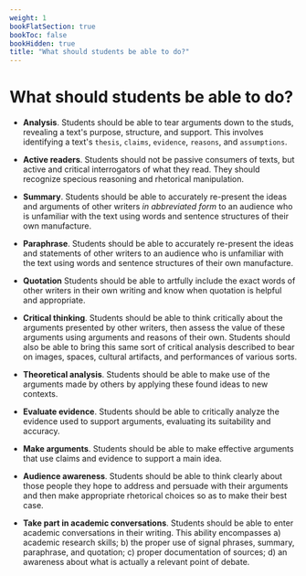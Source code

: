 ```yaml
---
weight: 1
bookFlatSection: true
bookToc: false
bookHidden: true
title: "What should students be able to do?"
---
```




# What should students be able to do?


- **Analysis**. Students should be able to tear arguments down to the studs, revealing a text's purpose, structure, and support. This involves identifying a text's `thesis`, `claims`, `evidence`, `reasons`, and `assumptions`.

- **Active readers**. Students should not be passive consumers of texts, but active and critical interrogators of what they read. They should recognize specious reasoning and rhetorical manipulation.

- **Summary**. Students should be able to accurately re-present the ideas and arguments of other writers *in abbreviated form* to an audience who is unfamiliar with the text using words and sentence structures of their own manufacture.

- **Paraphrase**. Students should be able to accurately re-present the ideas and statements of other writers to an audience who is unfamiliar with the text using words and sentence structures of their own manufacture.

- **Quotation** Students should be able to artfully include the exact words of other writers in their own writing and know when quotation is helpful and appropriate.

- **Critical thinking**. Students should be able to think critically about the arguments presented by other writers, then assess the value of these arguments using arguments and reasons of their own. Students should also be able to bring this same sort of critical analysis described to bear on images, spaces, cultural artifacts, and performances of various sorts.

- **Theoretical analysis**. Students should be able to make use of the arguments made by others by applying these found ideas to new contexts.

- **Evaluate evidence**. Students should be able to critically analyze the evidence used to support arguments, evaluating its suitability and accuracy.

- **Make arguments**. Students should be able to make effective arguments that use claims and evidence to support a main idea.

- **Audience awareness**. Students should be able to think clearly about those people they hope to address and persuade with their arguments and then make appropriate rhetorical choices so as to make their best case.

- **Take part in academic conversations**. Students should be able to enter academic conversations in their writing. This ability encompasses a) academic research skills; b) the proper use of signal phrases, summary, paraphrase, and quotation; c) proper documentation of sources; d) an awareness about what is actually a relevant point of debate.
